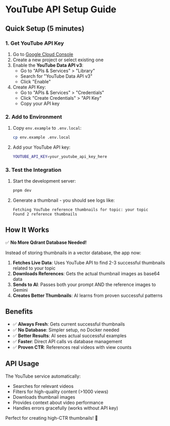 # YouTube API Setup Guide

## Quick Setup (5 minutes)

### 1. Get YouTube API Key

1. Go to [Google Cloud Console](https://console.cloud.google.com/)
2. Create a new project or select existing one
3. Enable the **YouTube Data API v3**:
   - Go to "APIs & Services" > "Library"
   - Search for "YouTube Data API v3"
   - Click "Enable"
4. Create API Key:
   - Go to "APIs & Services" > "Credentials"
   - Click "Create Credentials" > "API Key"
   - Copy your API key

### 2. Add to Environment

1. Copy `env.example` to `.env.local`:
   ```bash
   cp env.example .env.local
   ```

2. Add your YouTube API key:
   ```bash
   YOUTUBE_API_KEY=your_youtube_api_key_here
   ```

### 3. Test the Integration

1. Start the development server:
   ```bash
   pnpm dev
   ```

2. Generate a thumbnail - you should see logs like:
   ```
   Fetching YouTube reference thumbnails for topic: your topic
   Found 2 reference thumbnails
   ```

## How It Works

✅ **No More Qdrant Database Needed!**

Instead of storing thumbnails in a vector database, the app now:

1. **Fetches Live Data**: Uses YouTube API to find 2-3 successful thumbnails related to your topic
2. **Downloads References**: Gets the actual thumbnail images as base64 data
3. **Sends to AI**: Passes both your prompt AND the reference images to Gemini
4. **Creates Better Thumbnails**: AI learns from proven successful patterns

## Benefits

- ✅ **Always Fresh**: Gets current successful thumbnails
- ✅ **No Database**: Simpler setup, no Docker needed
- ✅ **Better Results**: AI sees actual successful examples
- ✅ **Faster**: Direct API calls vs database management
- ✅ **Proven CTR**: References real videos with view counts

## API Usage

The YouTube service automatically:
- Searches for relevant videos
- Filters for high-quality content (>1000 views)
- Downloads thumbnail images
- Provides context about video performance
- Handles errors gracefully (works without API key)

Perfect for creating high-CTR thumbnails! 🚀

